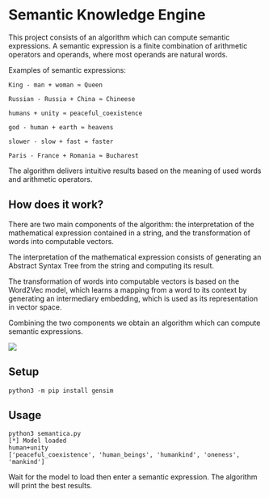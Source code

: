 # Semantic Knowledge Engine

This project consists of an algorithm which can compute semantic expressions. A semantic expression is a finite combination of arithmetic operators and operands, where most operands are natural words.

Examples of semantic expressions:
```
King - man + woman ≈ Queen

Russian - Russia + China ≈ Chineese

humans + unity ≈ peaceful_coexistence

god - human + earth ≈ heavens

slower - slow + fast ≈ faster

Paris - France + Romania ≈ Bucharest
```

The algorithm delivers intuitive results based on the meaning of used words and arithmetic operators.

## How does it work?
There are two main components of the algorithm: the interpretation of the mathematical expression contained in a string, and the transformation of words into computable vectors.

The interpretation of the mathematical expression consists of generating an Abstract Syntax Tree from the string and computing its result.

The transformation of words into computable vectors is based on the Word2Vec model, which learns a mapping from a word to its context by generating an intermediary embedding, which is used as its representation in vector space.

Combining the two components we obtain an algorithm which can compute semantic expressions.

![](https://github.com/paubric/python-semantica/blob/master/word2vec2.png)

## Setup
```
python3 -m pip install gensim
```
## Usage
```
python3 semantica.py
[*] Model loaded
human+unity
['peaceful_coexistence', 'human_beings', 'humankind', 'oneness', 'mankind']
```
Wait for the model to load then enter a semantic expression. The algorithm will print the best results.
